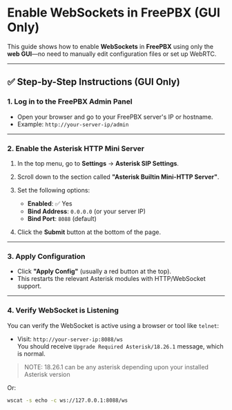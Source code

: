 # Enable WebSockets in FreePBX (GUI Only)

This guide shows how to enable **WebSockets** in **FreePBX** using only the **web GUI**—no need to manually edit configuration files or set up WebRTC.

---

## ✅ Step-by-Step Instructions (GUI Only)

### 1. Log in to the FreePBX Admin Panel

- Open your browser and go to your FreePBX server's IP or hostname.
- Example: `http://your-server-ip/admin`

---

### 2. Enable the Asterisk HTTP Mini Server

1. In the top menu, go to **Settings** → **Asterisk SIP Settings**.
3. Scroll down to the section called **"Asterisk Builtin Mini-HTTP Server"**.
4. Set the following options:

   - **Enabled**: ✅ Yes  
   - **Bind Address**: `0.0.0.0` (or your server IP)  
   - **Bind Port**: `8088` (default)

5. Click the **Submit** button at the bottom of the page.

---

### 3. Apply Configuration

- Click **"Apply Config"** (usually a red button at the top).
- This restarts the relevant Asterisk modules with HTTP/WebSocket support.

---

### 4. Verify WebSocket is Listening

You can verify the WebSocket is active using a browser or tool like `telnet`:

- Visit: `http://your-server-ip:8088/ws`  
  You should receive `Upgrade Required
Asterisk/18.26.1` message, which is normal.

> NOTE: 18.26.1 can be any asterisk depending upon your installed Asterisk version

Or:

```bash
wscat -s echo -c ws://127.0.0.1:8088/ws

